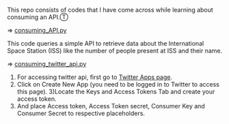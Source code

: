 This repo consists of codes that I have come across while learning about consuming an API.Ⓣ

=> [consuming_API.py](https://github.com/Zorro30/Consuming_API/blob/master/consuming_api.py)

This code queries a simple API to retrieve data about the International Space Station (ISS) like the number of people present at ISS and their name.

=> [consuming_twitter_api.py](https://github.com/Zorro30/Consuming_API/blob/master/consuming_twitter_api.py)
1) For accessing twitter api, first go to [Twitter Apps page](https://apps.twitter.com).
2) Click on Create New App (you need to be logged in to Twitter to access this page).
3)Locate the Keys and Access Tokens Tab and create your access token.
4) And place Access token, Access Token secret, Consumer Key and Consumer Secret to respective placeholders.
